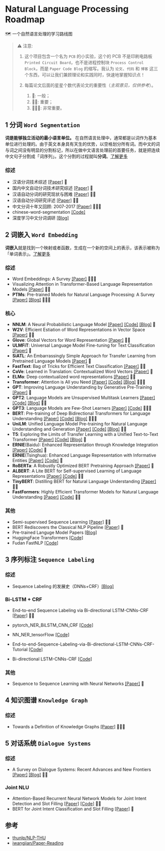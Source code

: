 # Natural Language Processing Roadmap

🗺️ 一个自然语言处理的学习路线图

> ⚠️ 注意:
>
> 1. 这个项目包含一个名为 `PCB` 的小实验，这个的 PCB 不是印刷电路板 `Printed Circuit Board`，也不是进程控制块 `Process Control Block`，而是 `Paper Code Blog` 的缩写。我认为 `论文`、`代码` 和 `博客` 这三个东西，可以让我们兼顾理论和实践同时，快速地掌握知识点！
>
> 2. 每篇论文后面的星星个数代表论文的重要性（*主观意见，仅供参考*）。
>     1. 🌟: 一般；
>     2. 🌟🌟: 重要；
>     3. 🌟🌟🌟: 非常重要。

## 1 分词 `Word Segmentation`

**词是能够独立活动的最小语言单位。** 在自然语言处理中，通常都是以词作为基本单位进行处理的。由于英文本身具有天生的优势，以空格划分所有词。而中文的词与词之间没有明显的分割标记，所以在做中文语言处理前的首要任务，就是把连续中文句子分割成「词序列」。这个分割的过程就叫**分词**。[了解更多](https://www.v2ai.cn/2018/04/26/nature-language-processing/2-word-segmentation/)

### 综述

- 汉语分词技术综述 [\[Paper\]](http://www.lis.ac.cn/CN/article/downloadArticleFile.do?attachType=PDF&id=9402) 🌟
- 国内中文自动分词技术研究综述 [\[Paper\]](http://www.lis.ac.cn/CN/article/downloadArticleFile.do?attachType=PDF&id=11361) 🌟
- 汉语自动分词的研究现状与困难 [\[Paper\]](http://sourcedb.ict.cas.cn/cn/ictthesis/200907/P020090722605434114544.pdf) 🌟🌟
- 汉语自动分词研究评述 [\[Paper\]](http://59.108.48.5/course/mining/12-13spring/%E5%8F%82%E8%80%83%E6%96%87%E7%8C%AE/02-01%E6%B1%89%E8%AF%AD%E8%87%AA%E5%8A%A8%E5%88%86%E8%AF%8D%E7%A0%94%E7%A9%B6%E8%AF%84%E8%BF%B0.pdf) 🌟🌟
- 中文分词十年又回顾: 2007-2017 [\[Paper\]](https://arxiv.org/pdf/1901.06079.pdf) 🌟🌟🌟
- chinese-word-segmentation [\[Code\]](https://github.com/Ailln/chinese-word-segmentation)
- 深度学习中文分词调研 [\[Blog\]](http://www.hankcs.com/nlp/segment/depth-learning-chinese-word-segmentation-survey.html)

## 2 词嵌入 `Word Embedding`

**词嵌入**就是找到一个映射或者函数，生成在一个新的空间上的表示，该表示被称为「单词表示」。[了解更多](https://www.v2ai.cn/2018/08/27/nature-language-processing/6-word-embedding/)

### 综述

- Word Embeddings: A Survey [\[Paper\]](https://arxiv.org/pdf/1901.09069.pdf) 🌟🌟🌟
- Visualizing Attention in Transformer-Based Language Representation Models [\[Paper\]](https://arxiv.org/pdf/1904.02679.pdf) 🌟🌟
- **PTMs**: Pre-trained Models for Natural Language Processing: A Survey [\[Paper\]](https://arxiv.org/pdf/2003.08271.pdf) [\[Blog\]](https://zhuanlan.zhihu.com/p/115014536) 🌟🌟🌟

### 核心

- **NNLM**: A Neural Probabilistic Language Model [\[Paper\]](http://www.jmlr.org/papers/volume3/bengio03a/bengio03a.pdf) [\[Code\]](https://github.com/FuYanzhe2/NNLM) [\[Blog\]](https://zhuanlan.zhihu.com/p/21240807) 🌟
- **W2V**: Efficient Estiation of Word Representations in Vector Space [\[Paper\]](https://arxiv.org/abs/1301.3781) 🌟🌟
- **Glove**: Global Vectors for Word Representation [\[Paper\]](https://nlp.stanford.edu/pubs/glove.pdf) 🌟🌟
- **ULMFiT**: Universal Language Model Fine-tuning for Text Classification [\[Paper\]](https://arxiv.org/pdf/1801.06146.pdf) 🌟
- **SiATL**: An Embarrassingly Simple Approach for Transfer Learning from Pretrained Language Models [\[Paper\]](https://www.aclweb.org/anthology/N19-1213.pdf) 🌟
- **FastText**: Bag of Tricks for Efficient Text Classification [\[Paper\]](https://arxiv.org/pdf/1607.01759.pdf) 🌟🌟
- **CoVe**: Learned in Translation: Contextualized Word Vectors [\[Paper\]](https://arxiv.org/pdf/1708.00107.pdf) 🌟
- **ELMo**: Deep contextualized word representations [\[Paper\]](https://arxiv.org/pdf/1802.05365.pdf) 🌟🌟
- **Transformer**: Attention is All you Need [\[Paper\]](https://arxiv.org/pdf/1706.03762.pdf) [\[Code\]](https://github.com/tensorflow/tensor2tensor) [\[Blog\]](http://jalammar.github.io/illustrated-transformer/) 🌟🌟🌟
- **GPT**: Improving Language Understanding by Generative Pre-Training [\[Paper\]](https://s3-us-west-2.amazonaws.com/openai-assets/research-covers/language-unsupervised/language_understanding_paper.pdf) 🌟
- **GPT2**: Language Models are Unsupervised Multitask Learners [\[Paper\]](https://d4mucfpksywv.cloudfront.net/better-language-models/language-models.pdf) [\[Code\]](https://github.com/openai/gpt-2) [\[Blog\]](https://openai.com/blog/better-language-models/) 🌟🌟
- **GPT3**: Language Models are Few-Shot Learners [\[Paper\]](https://arxiv.org/pdf/2005.14165.pdf) [\[Code\]](https://github.com/openai/gpt-3) 🌟🌟🌟
- **BERT**: Pre-training of Deep Bidirectional Transformers for Language Understanding [\[Paper\]](https://arxiv.org/pdf/1810.04805.pdf) [\[Code\]](https://github.com/google-research/bert) [\[Blog\]](https://zhuanlan.zhihu.com/p/49271699) 🌟🌟🌟
- **UniLM**: Unified Language Model Pre-training for Natural Language Understanding and Generation [\[Paper\]](https://arxiv.org/pdf/1905.03197.pdf) [\[Code\]](https://github.com/microsoft/unilm) [\[Blog\]](https://zhuanlan.zhihu.com/p/68327602) 🌟🌟
- **T5**: Exploring the Limits of Transfer Learning with a Unified Text-to-Text Transformer [\[Paper\]](https://arxiv.org/pdf/1910.10683.pdf) [\[Code\]](https://github.com/google-research/text-to-text-transfer-transformer) [\[Blog\]](https://ai.googleblog.com/2020/02/exploring-transfer-learning-with-t5.html) 🌟
- **ERNIE**(Baidu): Enhanced Representation through Knowledge Integration [\[Paper\]](https://arxiv.org/pdf/1904.09223.pdf) [\[Code\]](https://github.com/PaddlePaddle/ERNIE) 🌟
- **ERNIE**(Tsinghua): Enhanced Language Representation with Informative Entities [\[Paper\]](https://arxiv.org/pdf/1905.07129.pdf) [\[Code\]](https://github.com/thunlp/ERNIE) 🌟
- **RoBERTa**: A Robustly Optimized BERT Pretraining Approach [\[Paper\]](https://arxiv.org/pdf/1907.11692.pdf) 🌟
- **ALBERT**: A Lite BERT for Self-supervised Learning of Language Representations [\[Paper\]](https://arxiv.org/pdf/1909.11942.pdf) [\[Code\]](https://github.com/google-research/ALBERT) 🌟🌟
- **TinyBERT**: Distilling BERT for Natural Language Understanding [\[Paper\]](https://arxiv.org/pdf/1909.10351.pdf) 🌟🌟
- **FastFormers**: Highly Efficient Transformer Models for Natural Language Understanding [\[Paper\]](https://arxiv.org/pdf/2010.13382.pdf) [\[Code\]](https://github.com/microsoft/fastformers) 🌟🌟

### 其他

- Semi-supervised Sequence Learning [\[Paper\]](https://arxiv.org/pdf/1511.01432.pdf) 🌟🌟
- BERT Rediscovers the Classical NLP Pipeline [\[Paper\]](https://arxiv.org/pdf/1905.05950.pdf) 🌟
- Pre-trained Languge Model Papers [\[Blog\]](https://github.com/thunlp/PLMpapers)
- HuggingFace Transformers [\[Code\]](https://github.com/huggingface/transformers)
- Fudan FastNLP [\[Code\]](https://github.com/fastnlp/fastNLP)

## 3 序列标注 `Sequence Labeling`

### 综述

- Sequence Labeling 的发展史（DNNs+CRF）[\[Blog\]](https://zhuanlan.zhihu.com/p/34828874)

### Bi-LSTM + CRF

- End-to-end Sequence Labeling via Bi-directional LSTM-CNNs-CRF [\[Paper\]](https://www.aclweb.org/anthology/P16-1101) 🌟🌟

- pytorch_NER_BiLSTM_CNN_CRF [\[Code\]](https://github.com/bamtercelboo/pytorch_NER_BiLSTM_CNN_CRF)
- NN_NER_tensorFlow [\[Code\]](https://github.com/LopezGG/NN_NER_tensorFlow)
- End-to-end-Sequence-Labeling-via-Bi-directional-LSTM-CNNs-CRF-Tutorial [\[Code\]](https://github.com/jayavardhanr/End-to-end-Sequence-Labeling-via-Bi-directional-LSTM-CNNs-CRF-Tutorial)
- Bi-directional LSTM-CNNs-CRF [\[Code\]](https://zhuanlan.zhihu.com/p/30791481)

### 其他

- Sequence to Sequence Learning with Neural Networks [\[Paper\]](https://proceedings.neurips.cc/paper/2014/file/a14ac55a4f27472c5d894ec1c3c743d2-Paper.pdf) 🌟

## 4 知识图谱 `Knowledge Graph`

### 综述

- Towards a Definition of Knowledge Graphs [\[Paper\]](http://ceur-ws.org/Vol-1695/paper4.pdf) 🌟🌟🌟

## 5 对话系统 `Dialogue Systems`

### 综述

- A Survey on Dialogue Systems: Recent Advances and New Frontiers [\[Paper\]](https://arxiv.org/pdf/1711.01731v1.pdf) [\[Blog\]](https://zhuanlan.zhihu.com/p/45210996) 🌟🌟

### Joint NLU

- Attention-Based Recurrent Neural Network Models for Joint Intent Detection and Slot Filling [\[Paper\]](https://arxiv.org/pdf/1609.01454.pdf) [\[Code\]](https://github.com/Ailln/chatbot) 🌟🌟
- BERT for Joint Intent Classification and Slot Filling [\[Paper\]](https://arxiv.org/pdf/1902.10909.pdf) 🌟

## 参考

- [thunlp/NLP-THU](https://github.com/thunlp/NLP-THU)
- [iwangjian/Paper-Reading](https://github.com/iwangjian/Paper-Reading)
